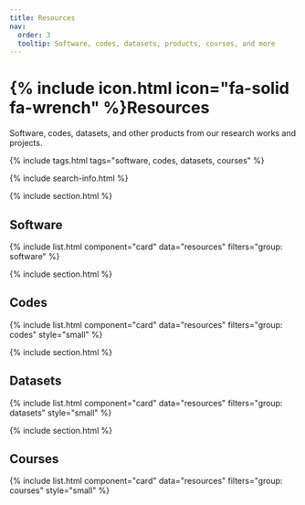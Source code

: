 ```yaml
---
title: Resources
nav:
  order: 3
  tooltip: Software, codes, datasets, products, courses, and more
---
```


# {% include icon.html icon="fa-solid fa-wrench" %}Resources

Software, codes, datasets, and other products from our research works and projects.

{% include tags.html tags="software, codes, datasets, courses" %}

{% include search-info.html %}

{% include section.html %}
## Software
{% include list.html component="card" data="resources" filters="group: software" %}

{% include section.html %}
## Codes
{% include list.html component="card" data="resources" filters="group: codes" style="small" %}

{% include section.html %}
## Datasets
{% include list.html component="card" data="resources" filters="group: datasets" style="small" %}

{% include section.html %}
## Courses
{% include list.html component="card" data="resources" filters="group: courses" style="small" %}
